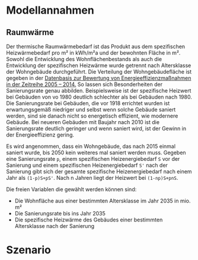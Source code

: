 # Modellannahmen

## Raumwärme
Der thermische Raumwärmebedarf ist das Produkt aus dem spezifischen Heizwärmebedarf pro m² in kWh/m²a und der
bewohnten Fläche in m². Sowohl die Entwicklung des Wohnflächenbestands als auch die Entwicklung der
spezifischen Heizwärme wurde getrennt nach Altersklasse der Wohngebäude durchgeführt. Die Verteilung der 
Wohngebäudefläche ist gegeben in der [Datenbasis zur Bewertung von Energieeffizienzmaßnahmen in der 
Zeitreihe 2005 – 2014.](https://www.umweltbundesamt.de/sites/default/files/medien/1968/publikationen/2017-01-09_cc_01-2017_endbericht-datenbasis-energieeffizienz.pdf)
So lassen sich Besonderheiten der Sanierungsrate genau abbilden. Beispielsweise ist der spezifische Heizwert bei 
Gebäuden von vo 1980 deutlich schlechter als bei Gebäuden nach 1980. Die Sanierungsrate bei Gebäuden, die vor
1918 errichtet wurden ist erwartungsgemäß niedriger und selbst wenn solche Gebäude saniert werden, sind sie 
danach nicht so energetisch effizient, wie modernere Gebäude. Bei neueren Gebäuden mit Baujahr nach
2010 ist die Sanierungsrate deutlich geringer und wenn saniert wird, ist der Gewinn in der Energieeffizienz gering.

Es wird angenommen, dass ein Wohngebäude, das nach 2015 einmal saniert wurde, bis 2050 kein weiteres mal 
saniert werden muss. Gegeben eine Sanierungsrate `p`, einem spezifischen Heizenergiebedarf `S` vor der Sanierung und 
einem spezifischen Heizenergiebedarf `S'` nach der Sanierung gibt sich der gesamte spezifische Heizenergiebedarf nach 
einem Jahr als `(1-p)S+pS'`. Nach n Jahren liegt der Heizwert bei `(1-np)S+pnS`. 

Die freien Variablen die gewählt werden können sind:
* Die Wohnfläche aus einer bestimmten Altersklasse im Jahr 2035 in mio. m²
* Die Sanierungsrate bis ins Jahr 2035
* Die spezifische Heizwärme des Gebäudes einer bestimmten Altersklasse nach der Sanierung

# Szenario
